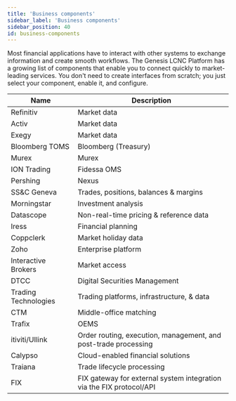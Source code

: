 ```yaml
---
title: 'Business components'
sidebar_label: 'Business components'
sidebar_position: 40
id: business-components
---
```


Most financial applications have to interact with other systems to exchange information and create smooth workflows. The Genesis LCNC Platform has a growing list of components that enable you to connect quickly to market-leading services. You don't need to create interfaces from scratch; you just select your component, enable it, and configure.

| Name| Description|
|------------------------------------|--------------------|
| Refinitiv |  Market data        | 
| Activ | Market data          | 
| Exegy | Market data      |
| Bloomberg TOMS  | Bloomberg (Treasury) |
| Murex |  Murex         |
| ION Trading | Fidessa OMS            | 
| Pershing | Nexus           |
| SS&C Geneva | Trades, positions, balances & margins        | 
| Morningstar  | Investment analysis |
| Datascope |  Non-real-time pricing & reference data|
| Iress | Financial planning            | 
| Coppclerk | Market holiday data           |
| Zoho | Enterprise platform         | 
| Interactive Brokers | Market access           |
| DTCC | Digital Securities Management        | 
| Trading Technologies | Trading platforms, infrastructure, & data |
| CTM |  Middle-office matching |
| Trafix | OEMS            | 
| itiviti/UIlink | Order routing, execution, management, and post-trade processing          |
| Calypso | Cloud-enabled financial solutions         |
| Traiana  | Trade lifecycle processing          |
| FIX | FIX gateway for external system integration via the FIX protocol/API         |
